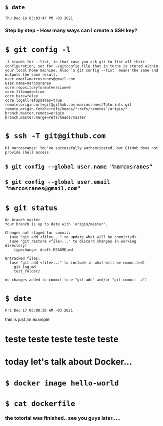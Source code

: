 
## ` $ date `
```
Thu Dec 16 03:03:47 PM -03 2021
```
 
### Step by step - How many ways can I create a SSH key?

# ` $ git config -l `
```
-l stands for --list, in that case you ask git to list all their configuration, set for ~/gitconfig file that in turns is stored within your local home machine. Also `$ git config --list` means the same and outputs the same result.
user.email=marcosranes@gmail.com
user.name=marcosranes
core.repositoryformatversion=0
core.filemode=true
core.bare=false
core.logallrefupdates=true
remote.origin.url=git@github.com:marcosranes/Tutorials.git
remote.origin.fetch=+refs/heads/*:refs/remotes`/origin/*
branch.master.remote=origin
branch.master.merge=refs/heads/master
```

# ` $ ssh -T git@github.com `
```
Hi marcosranes! You've successfully authenticated, but GitHub does not provide shell access.
```
## ` $ git config --global user.name "marcosranes" `
## ` $ git config --global user.email "marcosranes@gmail.com" `

# ` $ git status `
```
On branch master
Your branch is up to date with 'origin/master'.

Changes not staged for commit:
  (use "git add <file>..." to update what will be committed)
  (use "git restore <file>..." to discard changes in working directory)
	typechange: draft-README.md

Untracked files:
  (use "git add <file>..." to include in what will be committed)
	git_log.md
	test_folder/

no changes added to commit (use "git add" and/or "git commit -a")
```

# ` $ date `
```
Fri Dec 17 06:00:30 AM -03 2021
```
 
this is just an example
 
# teste teste teste teste teste
 
# today let's talk about Docker...

# ` $ docker image hello-world `

# ` $ cat dockerfile `
 
### the totorial was finished.. see you guys later.....
